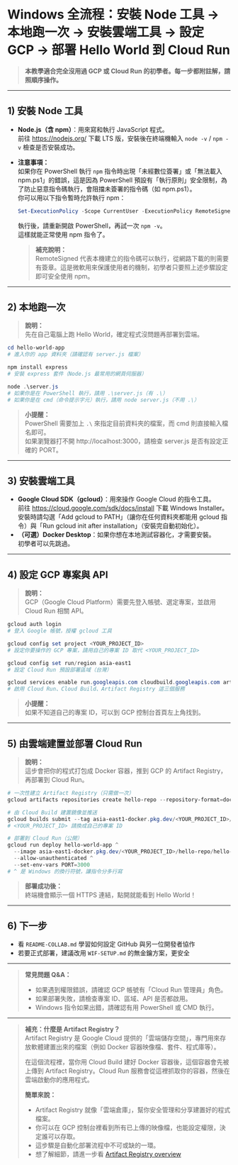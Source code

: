 # Windows 全流程：安裝 Node 工具 → 本地跑一次 → 安裝雲端工具 → 設定 GCP → 部署 Hello World 到 Cloud Run

> **本教學適合完全沒用過 GCP 或 Cloud Run 的初學者。每一步都附註解，請照順序操作。**

---

## 1) 安裝 Node 工具
- **Node.js（含 npm）**：用來寫和執行 JavaScript 程式。  
  前往 https://nodejs.org/ 下載 LTS 版，安裝後在終端機輸入 `node -v` / `npm -v` 檢查是否安裝成功。
- **注意事項：**  
  如果你在 PowerShell 執行 `npm` 指令時出現「未經數位簽署」或「無法載入 npm.ps1」的錯誤，這是因為 PowerShell 預設有「執行原則」安全限制，為了防止惡意指令碼執行，會阻擋未簽署的指令碼（如 npm.ps1）。  
  你可以用以下指令暫時允許執行 npm：

  ```powershell
  Set-ExecutionPolicy -Scope CurrentUser -ExecutionPolicy RemoteSigned
  ```
  執行後，請重新開啟 PowerShell，再試一次 `npm -v`。  
  這樣就能正常使用 npm 指令了。  
  > **補充說明：**  
  > RemoteSigned 代表本機建立的指令碼可以執行，從網路下載的則需要有簽章。這是微軟用來保護使用者的機制，初學者只要照上述步驟設定即可安全使用 npm。

---

## 2) 本地跑一次

> **說明：**  
> 先在自己電腦上跑 Hello World，確定程式沒問題再部署到雲端。

```powershell
cd hello-world-app
# 進入你的 app 資料夾（請確認有 server.js 檔案）

npm install express
# 安裝 express 套件（Node.js 最常用的網頁伺服器）

node .\server.js
# 如果你是在 PowerShell 執行，請用 .\server.js（有 .\）
# 如果你是在 cmd（命令提示字元）執行，請用 node server.js（不用 .\）
```
> **小提醒：**  
> PowerShell 需要加上 `.\` 來指定目前資料夾的檔案，而 cmd 則直接輸入檔名即可。  
> 如果瀏覽器打不開 http://localhost:3000，請檢查 server.js 是否有設定正確的 PORT。

---

## 3) 安裝雲端工具

- **Google Cloud SDK（gcloud）**：用來操作 Google Cloud 的指令工具。  
  前往 https://cloud.google.com/sdk/docs/install 下載 Windows Installer。  
  安裝時請勾選「Add gcloud to PATH」（讓你在任何資料夾都能用 gcloud 指令）與「Run gcloud init after installation」（安裝完自動初始化）。
- **（可選）Docker Desktop**：如果你想在本地測試容器化，才需要安裝。  
  初學者可以先跳過。

---

## 4) 設定 GCP 專案與 API

> **說明：**  
> GCP（Google Cloud Platform）需要先登入帳號、選定專案，並啟用 Cloud Run 相關 API。

```powershell
gcloud auth login
# 登入 Google 帳號，授權 gcloud 工具

gcloud config set project <YOUR_PROJECT_ID>
# 設定你要操作的 GCP 專案，請用自己的專案 ID 取代 <YOUR_PROJECT_ID>

gcloud config set run/region asia-east1
# 設定 Cloud Run 預設部署區域（台灣）

gcloud services enable run.googleapis.com cloudbuild.googleapis.com artifactregistry.googleapis.com
# 啟用 Cloud Run、Cloud Build、Artifact Registry 這三個服務
```
> **小提醒：**  
> 如果不知道自己的專案 ID，可以到 GCP 控制台首頁左上角找到。

---

## 5) 由雲端建置並部署 Cloud Run

> **說明：**  
> 這步會把你的程式打包成 Docker 容器，推到 GCP 的 Artifact Registry，再部署到 Cloud Run。

```powershell
# 一次性建立 Artifact Registry（只需做一次）
gcloud artifacts repositories create hello-repo --repository-format=docker --location=asia-east1

# 由 Cloud Build 建置鏡像並推送
gcloud builds submit --tag asia-east1-docker.pkg.dev/<YOUR_PROJECT_ID>/hello-repo/hello-world-app:latest ./hello-world-app
# <YOUR_PROJECT_ID> 請換成自己的專案 ID

# 部署到 Cloud Run（公開）
gcloud run deploy hello-world-app ^
  --image asia-east1-docker.pkg.dev/<YOUR_PROJECT_ID>/hello-repo/hello-world-app:latest ^
  --allow-unauthenticated ^
  --set-env-vars PORT=3000
# ^ 是 Windows 的換行符號，讓指令分多行寫
```
> **部署成功後：**  
> 終端機會顯示一個 HTTPS 連結，點開就能看到 Hello World！

---

## 6) 下一步

- 看 `README-COLLAB.md` 學習如何設定 GitHub 與另一位開發者協作
- 若要正式部署，建議改用 `WIF-SETUP.md` 的無金鑰方案，更安全

---

> **常見問題 Q&A：**
> - 如果遇到權限錯誤，請確認 GCP 帳號有「Cloud Run 管理員」角色。
> - 如果部署失敗，請檢查專案 ID、區域、API 是否都啟用。
> - Windows 指令如果出錯，請確認有用 PowerShell 或 CMD 執行。

---

> **補充：什麼是 Artifact Registry？**  
> Artifact Registry 是 Google Cloud 提供的「雲端儲存空間」，專門用來存放軟體建置出來的檔案（例如 Docker 容器映像檔、套件、程式庫等）。  
>  
> 在這個流程裡，當你用 Cloud Build 建好 Docker 容器後，這個容器會先被上傳到 Artifact Registry。Cloud Run 服務會從這裡抓取你的容器，然後在雲端啟動你的應用程式。  
>  
> **簡單來說：**  
> - Artifact Registry 就像「雲端倉庫」，幫你安全管理和分享建置好的程式檔案。  
> - 你可以在 GCP 控制台裡看到所有已上傳的映像檔，也能設定權限，決定誰可以存取。  
> - 這步驟是自動化部署流程中不可或缺的一環。
> - 想了解細節，請進一步看 [Artifact Registry overview](https://cloud.google.com/artifact-registry/docs?_gl=1*1afdyt8*_up*MQ..&gclid=CjwKCAjwuePGBhBZEiwAIGCVS6S22IgWd31LvF6vN_tSVeKjztDj3lWj4okQW1gv5NMZyPHAVw5ZoRoC_rsQAvD_BwE&gclsrc=aw.ds)
